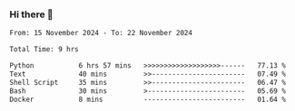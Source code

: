 ### Hi there 👋

<!--
**ututono/ututono** is a ✨ _special_ ✨ repository because its `README.md` (this file) appears on your GitHub profile.

Here are some ideas to get you started:

- 🔭 I’m currently working on ...
- 🌱 I’m currently learning ...
- 👯 I’m looking to collaborate on ...
- 🤔 I’m looking for help with ...
- 💬 Ask me about ...
- 📫 How to reach me: ...
- 😄 Pronouns: ...
- ⚡ Fun fact: ...
-->



<!--START_SECTION:waka-->

```txt
From: 15 November 2024 - To: 22 November 2024

Total Time: 9 hrs

Python           6 hrs 57 mins   >>>>>>>>>>>>>>>>>>>------   77.13 %
Text             40 mins         >>-----------------------   07.49 %
Shell Script     35 mins         >>-----------------------   06.47 %
Bash             30 mins         >------------------------   05.69 %
Docker           8 mins          -------------------------   01.64 %
```

<!--END_SECTION:waka-->
